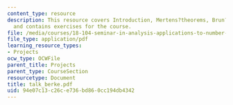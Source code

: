 ```yaml
---
content_type: resource
description: This resource covers Introduction, Mertens?theorems, Brun?s conjecture
  and contains exercises for the course.
file: /media/courses/18-104-seminar-in-analysis-applications-to-number-theory-fall-2006/94e07c13c26ce736bd860cc194db4342_talk_berke.pdf
file_type: application/pdf
learning_resource_types:
- Projects
ocw_type: OCWFile
parent_title: Projects
parent_type: CourseSection
resourcetype: Document
title: talk_berke.pdf
uid: 94e07c13-c26c-e736-bd86-0cc194db4342
---
```

